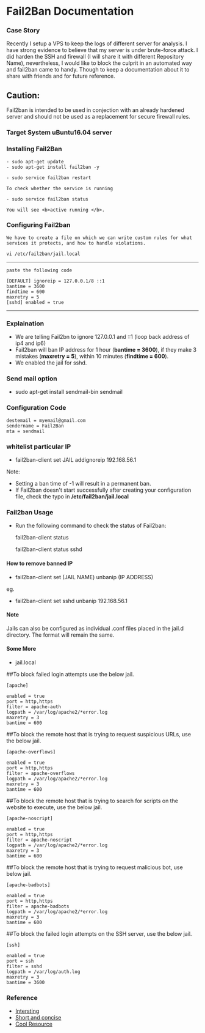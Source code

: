 # Fail2Ban Documentation


### Case Story

Recently I setup a VPS to keep the logs of different server for analysis. I have strong evidence to believe that my server is under brute-force attack. I did harden the SSH and firewall (I will share it with different Repository Name), nevertheless, I would like to block the culprit in an automated way and fail2ban came to handy. Though to keep a documentation about it to share with friends and for future reference.


## Caution: 

Fail2ban is intended to be used in conjection with an already hardened server and should not be used as a replacement for secure firewall rules.

### Target System uBuntu16.04 server 

### Installing Fail2Ban

    - sudo apt-get update 
    - sudo apt-get install fail2ban -y 

    - sudo service fail2ban restart 

    To check whether the service is running

    - sudo service fail2ban status 

    You will see <b>active running </b>. 

### Configuring Fail2ban 

    We have to create a file on which we can write custom rules for what services it protects, and how to handle violations. 

    vi /etc/fail2ban/jail.local 

***
    paste the following code 

    [DEFAULT] ignoreip = 127.0.0.1/8 ::1 
    bantime = 3600
    findtime = 600
    maxretry = 5
    [sshd] enabled = true

***

### Explaination 

* We are telling Fail2bn to ignore 127.0.0.1 and ::1  (loop back address of ip4 and ip6)
* Fail2ban will ban IP address for 1 hour (<b>bantime = 3600</b>), if they make 3 mistakes (<b>maxretry = 5</b>), within 10 minutes (<b>findtime = 600</b>). 
* We enabled the jail for sshd. 

### Send mail option 

- sudo apt-get install sendmail-bin sendmail 

### Configuration Code 

    destemail = myemail@gmail.com
    sendername = Fail2Ban
    mta = sendmail

### whitelist particular IP 

* fail2ban-client set JAIL addignoreip 192.168.56.1

Note: 
    
* Setting a ban time of -1 will result in a permanent ban. 
* If Fail2ban doesn't start successfully after creating your configuration file, check the typo in <b>/etc/fail2ban/jail.local</b>

### Fail2ban Usage 

- Run the following command to check the status of Fail2ban: 

    fail2ban-client status 

    fail2ban-client status sshd 


#### How to remove banned IP 

- fail2ban-client set (JAIL NAME) unbanip (IP ADDRESS)

eg. 
- fail2ban-client set sshd unbanip 192.168.56.1


#### Note

Jails can also be configured as individual .conf files placed in the jail.d directory. The format will remain the same.


#### Some More 

- jail.local 

##To block failed login attempts use the below jail. 

    [apache] 

    enabled = true 
    port = http,https 
    filter = apache-auth 
    logpath = /var/log/apache2/*error.log 
    maxretry = 3 
    bantime = 600 

 
 ##To block the remote host that is trying to request suspicious URLs, use the below jail. 

    [apache-overflows] 

    enabled = true 
    port = http,https 
    filter = apache-overflows 
    logpath = /var/log/apache2/*error.log 
    maxretry = 3 
    bantime = 600 

 
 ##To block the remote host that is trying to search for scripts on the website to execute, use the below jail. 

    [apache-noscript] 

    enabled = true 
    port = http,https 
    filter = apache-noscript 
    logpath = /var/log/apache2/*error.log 
    maxretry = 3 
    bantime = 600 

 
 ##To block the remote host that is trying to request malicious bot, use below jail. 

    [apache-badbots] 

    enabled = true 
    port = http,https 
    filter = apache-badbots 
    logpath = /var/log/apache2/*error.log 
    maxretry = 3 
    bantime = 600 

  
 ##To block the failed login attempts on the SSH server, use the below jail. 

    [ssh] 
    
    enabled = true 
    port = ssh 
    filter = sshd 
    logpath = /var/log/auth.log 
    maxretry = 3 
    bantime = 3600 




### Reference
- [Intersting](https://www.linode.com/docs/security/using-fail2ban-for-security/)
- [Short and concise](https://www.liquidweb.com/kb/install-configure-fail2ban-ubuntu-server-16-04/)
- [Cool Resource](https://blog.rapid7.com/2017/02/13/how-to-protect-ssh-and-apache-using-fail2ban-on-ubuntu-linux/)